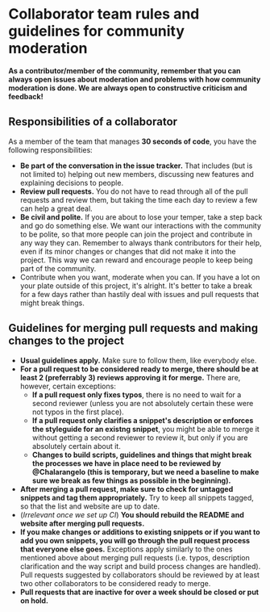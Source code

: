 # Collaborator team rules and guidelines for community moderation

**As a contributor/member of the community, remember that you can always open issues about moderation and problems with how community moderation is done. We are always open to constructive criticism and feedback!**

## Responsibilities of a collaborator

As a member of the team that manages **30 seconds of code**, you have the following responsibilities:

- **Be part of the conversation in the issue tracker.** That includes (but is not limited to) helping out new members, discussing new features and explaining decisions to people.
- **Review pull requests.** You do not have to read through all of the pull requests and review them, but taking the time each day to review a few can help a great deal.
- **Be civil and polite.** If you are about to lose your temper, take a step back and go do something else. We want our interactions with the community to be polite, so that more people can join the project and contribute in any way they can. Remember to always thank contributors for their help, even if its minor changes or changes that did not make it into the project. This way we can reward and encourage people to keep being part of the community.
- Contribute when you want, moderate when you can. If you have a lot on your plate outside of this project, it's alright. It's better to take a break for a few days rather than hastily deal with issues and pull requests that might break things.

## Guidelines for merging pull requests and making changes to the project

- **Usual guidelines apply.** Make sure to follow them, like everybody else.
- **For a pull request to be considered ready to merge, there should be at least 2 (preferrably 3) reviews approving it for merge.** There are, however, certain exceptions:
  - **If a pull request only fixes typos**, there is no need to wait for a second reviewer (unless you are not absolutely certain these were not typos in the first place).
  - **If a pull request only clarifies a snippet's description or enforces the styleguide for an existng snippet**, you might be able to merge it without getting a second reviewer to review it, but only if you are absolutely certain about it.
  - **Changes to build scripts, guidelines and things that might break the processes we have in place need to be reviewed by @Chalarangelo (this is temporary, but we need a baseline to make sure we break as few things as possible in the beginning).**
- **After merging a pull request, make sure to check for untagged snippets and tag them appropriately.** Try to keep all snippets tagged, so that the list and website are up to date.
- (*Irrelevant once we set up CI*) **You should rebuild the README and website after merging pull requests.**
- **If you make changes or additions to existing snippets or if you want to add you own snippets, you will go through the pull request process that everyone else goes.** Exceptions apply similarly to the ones mentioned above about merging pull requests (i.e. typos, description clarification and the way script and build process changes are handled). Pull requests suggested by collaborators should be reviewed by at least two other collaborators to be considered ready to merge.
- **Pull requests that are inactive for over a week should be closed or put on hold.**
